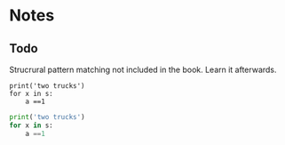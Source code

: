 # Notes

## Todo

Strucrural pattern matching not included in the book. Learn it afterwards.


```
print('two trucks')
for x in s:
    a ==1
```

```python
print('two trucks')
for x in s:
    a ==1
```
